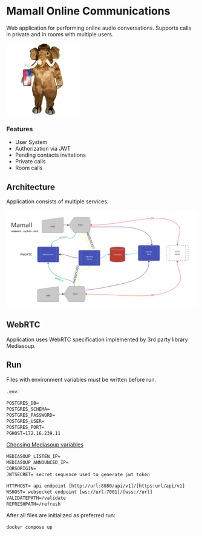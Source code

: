 # Mamall Online Communications

Web application for performing online audio conversations. Supports calls in private and in rooms with multiple users.

![Mamall logo.](/images/logo.png "Mamall logo.")

### Features

* User System
* Authorization via JWT
* Pending contacts invitations
* Private calls
* Room calls

## Architecture

Application consists of multiple services.

![Mamall architecture.](/images/schema.png "Mamall architecture.")

## WebRTC

Application uses WebRTC specification implemented by 3rd party library Mediasoup.

## Run

Files with environment variables must be written before run.

`.env`:

```
POSTGRES_DB=
POSTGRES_SCHEMA=
POSTGRES_PASSWORD=
POSTGRES_USER=
POSTGRES_PORT=
PGHOST=172.16.239.11
```

[Choosing Mediasoup variables](https://mediasoup.org/faq/#running-mediasoup-in-hosts-with-private-ip)
```
MEDIASOUP_LISTEN_IP=
MEDIASOUP_ANNOUNCED_IP= 
CORSORIGIN= 
JWTSECRET= secret sequence used to generate jwt token
```

```
HTTPHOST= api endpoint [http://url:8080/api/v1]/[https:url/api/v1]
WSHOST= websocket endpoint [ws://url:7001]/[wss://url]
VALIDATEPATH=/validate
REFRESHPATH=/refresh
```

After all files are initialized as preferred run:
```
docker compose up
```
